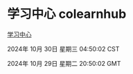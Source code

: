 # 学习中心 colearnhub
[学习中心](http://219.139.197.74:56308/colearnhub/)

2024年 10月 30日 星期三 04:50:02 CST

2024年 10月 29日 星期二 20:50:02 GMT
